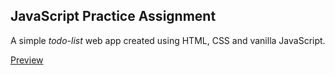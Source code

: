 ## JavaScript Practice Assignment

A simple <i>todo-list</i> web app created using HTML, CSS and vanilla JavaScript.

[Preview](https://meghavx.github.io/simple-todo/)

